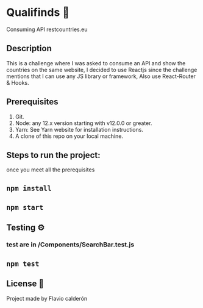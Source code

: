 # Qualifinds 🚀

Consuming API restcountries.eu

## Description
This is a challenge where I was asked to consume an API and show the countries on the same website, 
I decided to use Reactjs since the challenge mentions that I can use any JS library or framework, Also use
React-Router & Hooks.

## Prerequisites
1. Git.
2. Node: any 12.x version starting with v12.0.0 or greater.
3. Yarn: See Yarn website for installation instructions.
4. A clone of this repo on your local machine.

## Steps to run the project:
once you meet all the prerequisites
## `npm install`
## `npm start`

## Testing ⚙️
### test are in /Components/SearchBar.test.js
## `npm test`

## License 📄
Project made by Flavio calderón